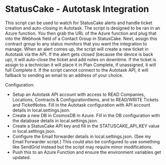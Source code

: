 
# StatusCake - Autotask Integration

This script can be used to watch for StatusCake alerts and handle ticket creation and auto-closing in Autotask. The script is designed to be ran in an Azure function. You then grab the URL of the Azure function and plug that into the Webhook field of a Contact Group in StatusCake. Next, assign this contract group to any status monitors that you want the integration to manage. When an alert comes up, the script will create a new ticket in Autotask via the API. If the alert gets closed (because the device is back up), it will auto-close the ticket and add notes on downtime. If the ticket is assign to a technician it will place it in Plan Complete, if unassigned, it will full Complete it. If the script cannot connect to the Autotask API, it will fallback to sending an email to an address of your choice.

Configuration:
- Setup an Autotask API account with access to READ Companies, Locations, Contracts & ConfigurationItems, and to READ/WRITE Tickets and TicketNotes. Fill in the Autotask configuration with API account details in local.settings.json.
- Create a new DB in CosmosDB in Azure. Fill in the DB configuration with the database details in local.settings.json.
- Create a StatusCake API key and fill in the STATUSCAKE_API_KEY value in local.settings.json.
- Configure the Email forwarder details in local.settings.json. (See my Email Forwarder script.) This could also be configured to use something like SendGrid instead but the script may require minor modifications.
- Push this to an Azure Function and ensure the environment variables get updated.